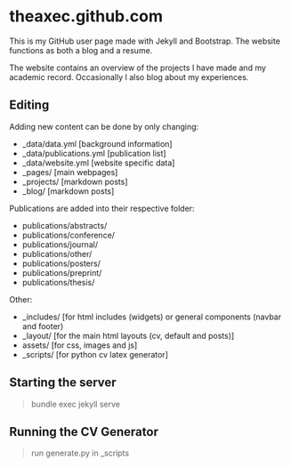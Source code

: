 # theaxec.github.com

This is my GitHub user page made with Jekyll and Bootstrap. The website functions as both a blog and a resume.

The website contains an overview of the projects I have made and my academic record. Occasionally I also blog about my experiences.

## Editing

Adding new content can be done by only changing:
- _data/data.yml [background information]
- _data/publications.yml [publication list]
- _data/website.yml [website specific data]
- _pages/ [main webpages]
- _projects/ [markdown posts]
- _blog/ [markdown posts]

Publications are added into their respective folder:
- publications/abstracts/
- publications/conference/
- publications/journal/
- publications/other/
- publications/posters/
- publications/preprint/
- publications/thesis/

Other:
- _includes/ [for html includes (widgets) or general components (navbar and footer)
- _layout/ [for the main html layouts (cv, default and posts)]
- assets/ [for css, images and js]
- _scripts/ [for python cv latex generator]

## Starting the server

> bundle exec jekyll serve

## Running the CV Generator

> run generate.py in _scripts